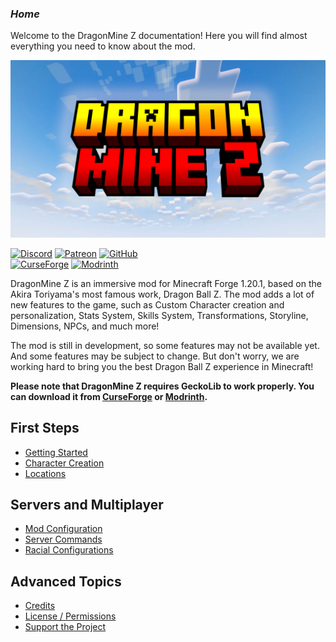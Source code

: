 ### ***Home***
Welcome to the DragonMine Z documentation! Here you will find almost everything you need to know about the mod.

[![DragonMineZ](./assets/dmzbanner.png)](https://dragonminez.github.com)

[![Discord](https://img.shields.io/discord/1216429657273012415?style=for-the-badge&logo=Discord&logoColor=white&label=Discord&color=orange)](https://discord.gg/b5MgRNb3D7)
[![Patreon](https://img.shields.io/badge/Patreon-Subscribe-yellow?style=for-the-badge&logo=Patreon)](https://www.patreon.com/dragonminez)
[![GitHub](https://img.shields.io/badge/GitHub-Progress_Board-red?style=for-the-badge&logo=GitHub)](https://github.com/orgs/DragonMineZ/projects/4/views/1)  
[![CurseForge](https://img.shields.io/badge/CurseForge-Download-red?style=for-the-badge&logo=CurseForge)](https://www.curseforge.com/minecraft/mc-mods/dragonmine-z)
[![Modrinth](https://img.shields.io/badge/Modrinth-Download-green?style=for-the-badge&logo=Modrinth)](https://modrinth.com/mod/dragonminez)

DragonMine Z is an immersive mod for Minecraft Forge 1.20.1, based on the Akira Toriyama's most famous work, Dragon Ball Z. 
The mod adds a lot of new features to the game, such as Custom Character creation and personalization, Stats System, Skills System, Transformations, 
Storyline, Dimensions, NPCs, and much more!  

The mod is still in development, so some features may not be available yet. And some features may be subject to change.
But don't worry, we are working hard to bring you the best Dragon Ball Z experience in Minecraft!

**Please note that DragonMine Z requires GeckoLib to work properly. You can download it from [CurseForge](https://www.curseforge.com/minecraft/mc-mods/geckolib) or [Modrinth](https://modrinth.com/mod/geckolib).**

## **First Steps**
- [Getting Started](wiki/gettingstarted.md)
- [Character Creation](wiki/character.md)
- [Locations](wiki/locations.md)

## **Servers and Multiplayer**
- [Mod Configuration](wiki/servers/generalconfig.md)
- [Server Commands](wiki/servers/commands.md)
- [Racial Configurations](wiki/servers/racialconfig.md)

## **Advanced Topics**
- [Credits](about/credits.md)
- [License / Permissions](about/license.md)
- [Support the Project](about/support.md)
